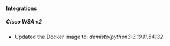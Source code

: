 #### Integrations
##### Cisco WSA v2
- Updated the Docker image to: *demisto/python3:3.10.11.54132*.
